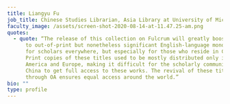 ```yaml
---
title: Liangyu Fu
job_title: Chinese Studies Librarian, Asia Library at University of Michigan
faculty_image: /assets/screen-shot-2020-08-14-at-11.47.25-am.png
quotes:
  - quote: “The release of this collection on Fulcrum will greatly boost the access
      to out-of-print but nonetheless significant English-language monographs
      for scholars everywhere, but especially for those who reside in China.
      Print copies of these titles used to be mostly distributed only in North
      America and Europe, making it difficult for the scholarly community in
      China to get full access to these works. The revival of these titles
      through OA ensures equal access around the world.”
bio: ""
type: profile
---
```

